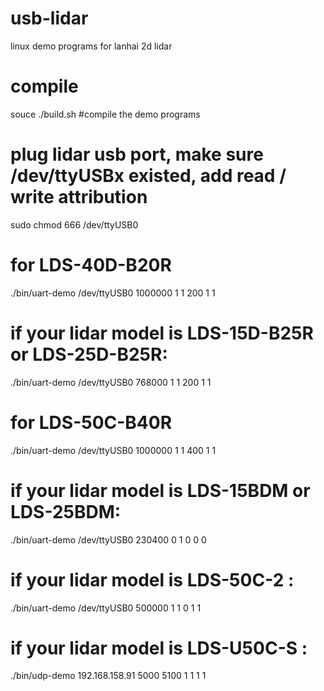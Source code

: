 # usb-lidar
linux demo programs for lanhai 2d lidar

# compile
souce ./build.sh #compile the demo programs

# plug lidar usb port, make sure /dev/ttyUSBx existed, add read / write attribution
sudo chmod 666 /dev/ttyUSB0

# for LDS-40D-B20R 
./bin/uart-demo /dev/ttyUSB0 1000000 1 1 200 1 1

# if your lidar model is LDS-15D-B25R or LDS-25D-B25R:
./bin/uart-demo /dev/ttyUSB0 768000 1 1 200 1 1

# for LDS-50C-B40R 
./bin/uart-demo /dev/ttyUSB0 1000000 1 1 400 1 1

# if your lidar model is LDS-15BDM or LDS-25BDM:
./bin/uart-demo /dev/ttyUSB0 230400 0 1 0 0 0

# if your lidar model is LDS-50C-2 :
./bin/uart-demo /dev/ttyUSB0 500000 1 1 0 1 1

# if your lidar model is LDS-U50C-S :
./bin/udp-demo 192.168.158.91 5000 5100 1 1 1 1

